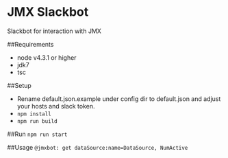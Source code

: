 # JMX Slackbot
Slackbot for interaction with JMX

##Requirements
* node v4.3.1 or higher
* jdk7
* tsc

##Setup
* Rename default.json.example under config dir to default.json and adjust your hosts and slack token.
* `npm install`
* `npm run build`

##Run
`npm run start`

##Usage
`@jmxbot: get dataSource:name=DataSource, NumActive`

